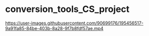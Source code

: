 # conversion_tools_CS_project

https://user-images.githubusercontent.com/90699176/195456517-9a91fa85-84be-403b-8a28-9f7b8fdf57ae.mp4

